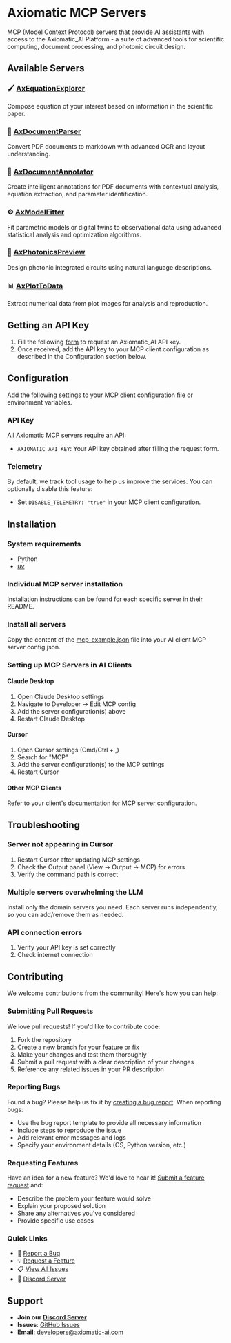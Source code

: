 # Axiomatic MCP Servers

MCP (Model Context Protocol) servers that provide AI assistants with access to the Axiomatic_AI Platform - a suite of advanced tools for scientific computing, document processing, and photonic circuit design.

## Available Servers

### 🖌️ [AxEquationExplorer](https://github.com/Axiomatic-AI/ax-mcp/tree/main/axiomatic_mcp/servers/equations/)

Compose equation of your interest based on information in the scientific paper.

### 📄 [AxDocumentParser](https://github.com/Axiomatic-AI/ax-mcp/tree/main/axiomatic_mcp/servers/documents/)

Convert PDF documents to markdown with advanced OCR and layout understanding.

### 📝 [AxDocumentAnnotator](https://github.com/Axiomatic-AI/ax-mcp/tree/main/axiomatic_mcp/servers/annotations/)

Create intelligent annotations for PDF documents with contextual analysis, equation extraction, and parameter identification.

### ⚙️ [AxModelFitter](https://github.com/Axiomatic-AI/ax-mcp/tree/main/axiomatic_mcp/servers/model_fitting/)

Fit parametric models or digital twins to observational data using advanced statistical analysis and optimization algorithms.

### 🔬 [AxPhotonicsPreview](https://github.com/Axiomatic-AI/ax-mcp/tree/main/axiomatic_mcp/servers/pic/)

Design photonic integrated circuits using natural language descriptions.

### 📊 [AxPlotToData](https://github.com/Axiomatic-AI/ax-mcp/tree/main/axiomatic_mcp/servers/plots/)

Extract numerical data from plot images for analysis and reproduction.

## Getting an API Key

1. Fill the following [form](https://docs.google.com/forms/d/e/1FAIpQLSfScbqRpgx3ZzkCmfVjKs8YogWDshOZW9p-LVXrWzIXjcHKrQ/viewform?usp=dialog) to request an Axiomatic_AI API key.
2. Once received, add the API key to your MCP client configuration as described in the Configuration section below.

## Configuration

Add the following settings to your MCP client configuration file or environment variables.

### API Key

All Axiomatic MCP servers require an API:

- `AXIOMATIC_API_KEY`: Your API key obtained after filling the request form.

### Telemetry

By default, we track tool usage to help us improve the services. You can optionally disable this feature:

- Set `DISABLE_TELEMETRY: "true"` in your MCP client configuration.

## Installation

### System requirements

- Python
- [uv](https://docs.astral.sh/uv/getting-started/installation/)

### Individual MCP server installation

Installation instructions can be found for each specific server in their README.

### Install all servers

Copy the content of the [mcp-example.json](mcp-example.json) file into your AI client MCP server config json.

### Setting up MCP Servers in AI Clients

#### Claude Desktop

1. Open Claude Desktop settings
2. Navigate to Developer → Edit MCP config
3. Add the server configuration(s) above
4. Restart Claude Desktop

#### Cursor

1. Open Cursor settings (Cmd/Ctrl + ,)
2. Search for "MCP"
3. Add the server configuration(s) to the MCP settings
4. Restart Cursor

#### Other MCP Clients

Refer to your client's documentation for MCP server configuration.

## Troubleshooting

### Server not appearing in Cursor

1. Restart Cursor after updating MCP settings
2. Check the Output panel (View → Output → MCP) for errors
3. Verify the command path is correct

### Multiple servers overwhelming the LLM

Install only the domain servers you need. Each server runs independently, so you can add/remove them as needed.

### API connection errors

1. Verify your API key is set correctly
2. Check internet connection

## Contributing

We welcome contributions from the community! Here's how you can help:

### Submitting Pull Requests

We love pull requests! If you'd like to contribute code:

1. Fork the repository
2. Create a new branch for your feature or fix
3. Make your changes and test them thoroughly
4. Submit a pull request with a clear description of your changes
5. Reference any related issues in your PR description

### Reporting Bugs

Found a bug? Please help us fix it by [creating a bug report](https://github.com/Axiomatic-AI/ax-mcp/issues/new?template=bug_report.md). When reporting bugs:

- Use the bug report template to provide all necessary information
- Include steps to reproduce the issue
- Add relevant error messages and logs
- Specify your environment details (OS, Python version, etc.)

### Requesting Features

Have an idea for a new feature? We'd love to hear it! [Submit a feature request](https://github.com/Axiomatic-AI/ax-mcp/issues/new?template=feature_request.md) and:

- Describe the problem your feature would solve
- Explain your proposed solution
- Share any alternatives you've considered
- Provide specific use cases

### Quick Links

- 🐛 [Report a Bug](https://github.com/Axiomatic-AI/ax-mcp/issues/new?template=bug_report.md)
- 💡 [Request a Feature](https://github.com/Axiomatic-AI/ax-mcp/issues/new?template=feature_request.md)
- 📋 [View All Issues](https://github.com/Axiomatic-AI/ax-mcp/issues)
- 💬 [Discord Server](https://discord.gg/cjtTV3Nb)

## Support

- **Join our [Discord Server](https://discord.gg/cjtTV3Nb)**
- **Issues**: [GitHub Issues](https://github.com/Axiomatic-AI/ax-mcp/issues)
- **Email**: developers@axiomatic-ai.com
